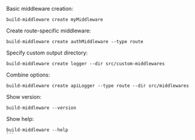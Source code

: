 Basic middleware creation:

```
build-middleware create myMiddleware
```

Create route-specific middleware:

```
build-middleware create authMiddleware --type route
```


Specify custom output directory:

```
build-middleware create logger --dir src/custom-middlewares
```
Combine options:

```
build-middleware create apiLogger --type route --dir src/middlewares
```

Show version:

```
build-middleware --version
```

Show help:
````
build-middleware --help
```